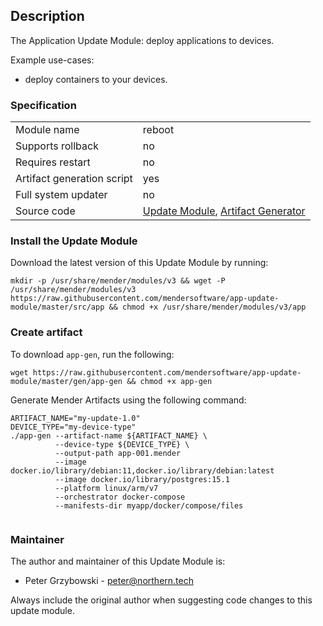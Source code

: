## Description

The Application Update Module: deploy applications to devices.

Example use-cases:

* deploy containers to your devices.

### Specification

|||
| --- | --- |
|Module name| reboot |
|Supports rollback|no|
|Requires restart|no|
|Artifact generation script|yes|
|Full system updater|no|
|Source code|[Update Module](https://github.com/mendersoftware/mender-update-modules/tree/master/reboot/module/reboot), [Artifact Generator](https://github.com/mendersoftware/app-update-module/blob/master/gen/app-gen)|

### Install the Update Module

Download the latest version of this Update Module by running:

```
mkdir -p /usr/share/mender/modules/v3 && wget -P /usr/share/mender/modules/v3 https://raw.githubusercontent.com/mendersoftware/app-update-module/master/src/app && chmod +x /usr/share/mender/modules/v3/app
```

### Create artifact

To download `app-gen`, run the following:

```
wget https://raw.githubusercontent.com/mendersoftware/app-update-module/master/gen/app-gen && chmod +x app-gen
```

Generate Mender Artifacts using the following command:

```
ARTIFACT_NAME="my-update-1.0"
DEVICE_TYPE="my-device-type"
./app-gen --artifact-name ${ARTIFACT_NAME} \
          --device-type ${DEVICE_TYPE} \ 
          --output-path app-001.mender
          --image docker.io/library/debian:11,docker.io/library/debian:latest
          --image docker.io/library/postgres:15.1
          --platform linux/arm/v7
          --orchestrator docker-compose
          --manifests-dir myapp/docker/compose/files                      
 
```

### Maintainer

The author and maintainer of this Update Module is:

- Peter Grzybowski - <peter@northern.tech>

Always include the original author when suggesting code changes to this update module.

